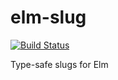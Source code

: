 # elm-slug

[![Build Status](https://travis-ci.org/hecrj/elm-slug.svg?branch=master)](https://travis-ci.org/hecrj/elm-slug)

Type-safe slugs for Elm
